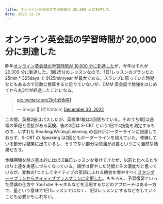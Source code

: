 ```yaml
---
title: オンライン英会話の学習時間が 20,000 分に到達した
date: 2022-12-30
---
```


# オンライン英会話の学習時間が 20,000 分に到達した

昨年[オンライン英会話の学習時間が 10,000 分に到達した](/posts/2021/10000min-on-dmm-eikaiwa.html)が、今年はそれが 20,000 分に到達した。1回25分のレッスンなので、1日1レッスンのプランだと 25min * 365days で 9125min/year が最大である。スランプに陥っていた時期などもあるので日数に換算すると足りていないが、DMM 英会話で勉強をはじめてから丸3年が経過したことになる。

<blockquote class="twitter-tweet"><p lang="zxx" dir="ltr"><a href="https://t.co/2Ig1q5tMR1">pic.twitter.com/2Ig1q5tMR1</a></p>&mdash; Shogo 🍵 (@1000ch) <a href="https://twitter.com/1000ch/status/1608689341685207041?ref_src=twsrc%5Etfw">December 30, 2022</a></blockquote>

この間、英検2級はパスしたが、英検準1級は3回落ちている。そのうち1回は通常の筆記と面接がある英検、後の2回は S-CBT という1日で4技能を測定するもので、いずれも Reading/Writing/Listening の合計がボーダーラインに到達しておらず、S-CBT の Speaking は2回ともボーダーラインを超えていた。修練している部分は結果に出ているし、そうでない部分は勉強が必要というごく自然な結果だろう。

休眠期間を除き基本的にはほぼ毎日レッスンを受けてきたが、以前と比べるとやはり上達を実感しづらくなっている。語学は費やした時間とその濃度だと思っているが、変数の1つとしてネイティブの英語にふれる機会を増やすべく[スタンダードプランからネイティブプラスプランに変更した](https://eikaiwa.dmm.com/plan/)。もちろん、予習復習といった受講の仕方や YouTube チャネルなどを活用するなどのアプローチはある一方で、量という意味で1日1レッスンではなく、1日2レッスンにするなどをしていくことも必要かもしれない。
